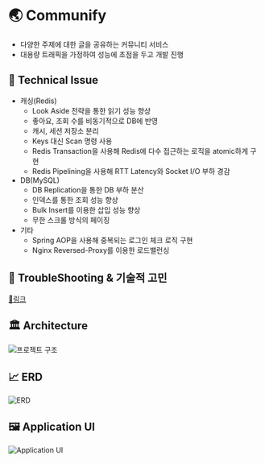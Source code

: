 # 🌏 Communify

- 다양한 주제에 대한 글을 공유하는 커뮤니티 서비스
- 대용량 트래픽을 가정하여 성능에 초점을 두고 개발 진행

## 🎯 Technical Issue

- 캐싱(Redis)
  - Look Aside 전략을 통한 읽기 성능 향상
  - 좋아요, 조회 수를 비동기적으로 DB에 반영
  - 캐시, 세션 저장소 분리
  - Keys 대신 Scan 명령 사용
  - Redis Transaction을 사용해 Redis에 다수 접근하는 로직을 atomic하게 구현
  - Redis Pipelining을 사용해 RTT Latency와 Socket I/O 부하 경감
- DB(MySQL)
  - DB Replication을 통한 DB 부하 분산
  - 인덱스를 통한 조회 성능 향상
  - Bulk Insert를 이용한 삽입 성능 향상
  - 무한 스크롤 방식의 페이징
- 기타
  - Spring AOP을 사용해 중복되는 로그인 체크 로직 구현
  - Nginx Reversed-Proxy를 이용한 로드밸런싱

## 🤔 TroubleShooting & 기술적 고민
[🔗링크](https://github.com/steve7867/Communify/wiki/%F0%9F%A4%94-TroubleShooting-&-%EA%B8%B0%EC%88%A0%EC%A0%81-%EA%B3%A0%EB%AF%BC)

## 🏛️ Architecture

![프로젝트 구조](https://github.com/user-attachments/assets/b2198273-8dec-45ed-9ab4-1de19aac7641)

## 📈 ERD

![ERD](https://github.com/user-attachments/assets/999c1367-aca2-468d-bb86-44c0d12e629e)

## 🖼️ Application UI

![Application UI](https://github.com/user-attachments/assets/8677fa61-ad06-42d4-9935-0ac33d642ed6)
